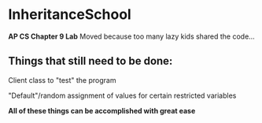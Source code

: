 # InheritanceSchool
**AP CS Chapter 9 Lab**
Moved because too many lazy kids shared the code...

Things that still need to be done:
-
Client class to "test" the program

"Default"/random assignment of values for certain restricted variables


**All of these things can be accomplished with great ease**
